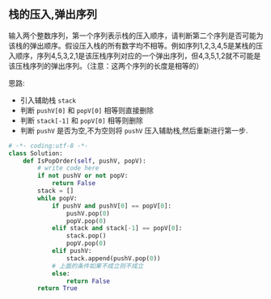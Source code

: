 ## 栈的压入,弹出序列

输入两个整数序列，第一个序列表示栈的压入顺序，请判断第二个序列是否可能为该栈的弹出顺序。假设压入栈的所有数字均不相等。例如序列1,2,3,4,5是某栈的压入顺序，序列4,5,3,2,1是该压栈序列对应的一个弹出序列，但4,3,5,1,2就不可能是该压栈序列的弹出序列。（注意：这两个序列的长度是相等的）



思路:

* 引入辅助栈 `stack`
* 判断 `pushV[0]` 和 `popV[0]` 相等则直接删除
* 判断 `stack[-1]` 和 `popV[0]` 相等则删除
* 判断 `pushV` 是否为空,不为空则将 `pushV` 压入辅助栈,然后重新进行第一步.

```python
# -*- coding:utf-8 -*-
class Solution:
    def IsPopOrder(self, pushV, popV):
        # write code here
        if not pushV or not popV:
            return False
        stack = []
        while popV:
            if pushV and pushV[0] == popV[0]:
                pushV.pop(0)
                popV.pop(0)
            elif stack and stack[-1] == popV[0]:
                stack.pop()
                popV.pop(0)
            elif pushV:
                stack.append(pushV.pop(0))
            # 上面的条件如果不成立则不成立
            else:
                return False
        return True
```

